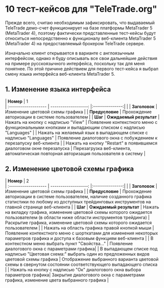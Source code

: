 # 10 тест-кейсов для "TeleTrade.org"

Прежде всего, считаю необходимым зафиксировать, что выдаваемый TeleTrade демо-счет функционирует на базе платформы MetaTrader 5 (MetaTrader 4), поэтому фактически представленные тест-кейсы будут относиться непосредственно к функционалу веб-клиента MetaTrader 5 (MetaTrader 4) на предоставляемый брокером TeleTrade сервере.

Изначально клиент открывается в варианте с англоязычным интерфейсом, однако я буду описывать все свои дальнейшие действия на примере русскоязычного интерфейса, поскольку так для меня понятнее. По этой причине действием для первого тест-кейса я выбрал смену языка интерфейса веб-клиента MetaTrader 5.
    
## 1. Изменение языка интерфейса

|  **Номер**                                                                            |  1                       
| :------------------- | -------------------: |:---------------:|                                                                 |
|  **Заголовок**                                                                        |  Изменение цветовой схемы графика                                                                   |
|  **Предусловие**                                                                      |  Прохождение авторизации в системе пользователем                                                                          |
|  **Шаг**                                                                              |  **Ожидаемый результат**
|    Нажать на кнопку с надписью "View"  | Появление контекстного меню с функциональными кнопками и выпадающим списком с надписью "Languages" |
|    Нажать на желаемый язык в выпадающем списке с надписью "Languages"  | Появление диалогового окна с побуждением к перезапуску веб-клиента |
|    Нажать на кнопку "Restart" в появившемся диалоговом окне перезапуска  | Перезагрузка веб-клиента, автоматическая повторная авторизация пользователя в систему |





## 2. Изменение цветовой схемы графика

|  **Номер**                                                                            |  2    
| :------------------- | -------------------: |:---------------:|                                                                                    |
|  **Заголовок**                                                                        |  Изменение цветовой схемы графика                                                                   |
|  **Предусловие**                                                                      |  Прохождение авторизации в системе пользователем, наличие созданного графика статистики по любому из доступных трейдинговых инструментов на главной странице веб-клиента                                                                             |
|  **Шаг**                                                                              |  **Ожидаемый результат**
|    Нажать на вкладку графика, изменение цветовой схемы которого ожидается пользователем (в области ниже области инструментов трейдинга) | Раскрытие графика, изменение цветовой схемы которого ожидается пользователем  |
|    Нажать на область графика правой кнопкой мыши  | Появление контекстного меню с шорткатами для изменения некоторых параметров графика и доступа к базовым функциям веб-клиента |
|	 В контекстном меню выбрать пункт "Свойства..." | Появление диалогового окна с параметрами графика|
|	 В выпадающем списке под надписью "Цветовая схема:" выбрать один из предложенных видов цветовой схемы графика | Отображение выбранного варианта цветовой схемы в свернутом состоянии соответствующего выпадающего списка |
|	 Нажать на кнопку с надписью "Ок" диалогового окна выбора параметров графика| Закрытие диалогового окна с параметрами графика, изменение цвета выбранного графика |